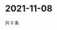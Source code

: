 # 2021-11-08

共 0 条

<!-- BEGIN WEIBO -->
<!-- 最后更新时间 Mon Nov 08 2021 18:12:45 GMT+0800 (China Standard Time) -->

<!-- END WEIBO -->
